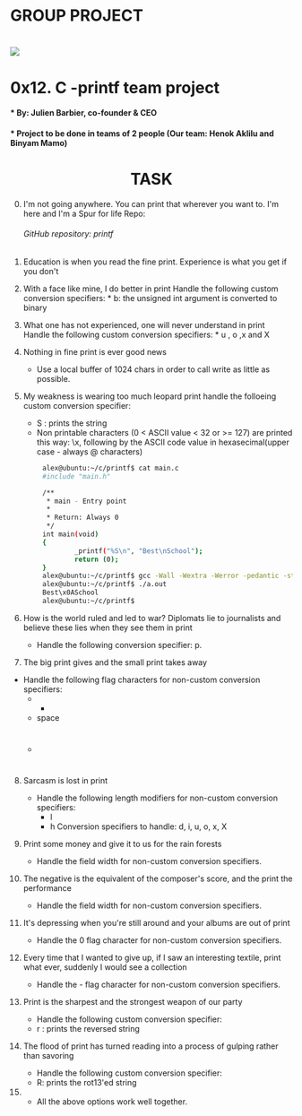 # GROUP PROJECT
<h1> <img src="https://s3.amazonaws.com/intranet-projects-files/holbertonschool-low_level_programming/228/printf.png"?raw=true" /> </h1>
<h1> 0x12. C -printf team project </h1>
<h4>       * By: Julien Barbier, co-founder & CEO </h4>
<h4>       * Project to be done in teams of 2 people (Our team: Henok Aklilu and Binyam Mamo) </h4>
<h1 align="center"><b>TASK</b></h1>
 
0. I'm not going anywhere. You can print that wherever you want to. I'm here and I'm a Spur for life
     Repo:
      <h6>GitHub repository: printf</h6>
1. Education is when you read the fine print. Experience is what you get if you don't

2. With a face like mine, I do better in print
 Handle the following custom conversion specifiers:
		* b: the unsigned int argument is converted to binary</h6>

3. What one has not experienced, one will never understand in print
  Handle the following custom conversion specifiers:
		* u , o ,x and X
	
4. Nothing in fine print is ever good news
   * Use a local buffer of 1024 chars in order to call write as little as possible.

5. My weakness is wearing too much leopard print
   handle the folloeing custom conversion specifier:
   * S : prints the string
   * Non printable characters (0 < ASCII value < 32 or >= 127) are printed this way: \x, following by the ASCII code value in hexasecimal(upper case - always @ characters)


```bash
		alex@ubuntu:~/c/printf$ cat main.c
		#include "main.h"

		/**
		 * main - Entry point
		 *
		 * Return: Always 0
		 */
		int main(void)
		{
				_printf("%S\n", "Best\nSchool");
				return (0);
		}
		alex@ubuntu:~/c/printf$ gcc -Wall -Wextra -Werror -pedantic -std=gnu89 main.c
		alex@ubuntu:~/c/printf$ ./a.out
		Best\x0ASchool
		alex@ubuntu:~/c/printf$
```

6. How is the world ruled and led to war? Diplomats lie to journalists and believe these lies when they see them in print
   * Handle the following conversion specifier: p.

7. The big print gives and the small print takes away
  * Handle the following flag characters for non-custom conversion specifiers:
       * + 
       * space
       * #

8. Sarcasm is lost in print
   * Handle the following length modifiers for non-custom conversion specifiers: 
      * l
      * h
   Conversion specifiers to handle: d, i, u, o, x, X

9. Print some money and give it to us for the rain forests
     * Handle the field width for non-custom conversion specifiers.

10. The negative is the equivalent of the composer's score, and the print the performance
     * Handle the field width for non-custom conversion specifiers.

11. It's depressing when you're still around and your albums are out of print  
      * Handle the 0 flag character for non-custom conversion specifiers.

12. Every time that I wanted to give up, if I saw an interesting textile, print what ever, suddenly I would see a collection
     * Handle the - flag character for non-custom conversion specifiers.

13. Print is the sharpest and the strongest weapon of our party
     * Handle the following custom conversion specifier:
     * r : prints the reversed string

14. The flood of print has turned reading into a process of gulping rather than savoring
      * Handle the following custom conversion specifier:
      * R: prints the rot13'ed string
 
15. *
      All the above options work well together.

